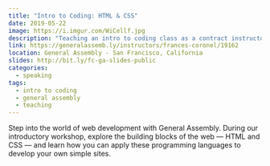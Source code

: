 ```yaml
---
title: "Intro to Coding: HTML & CSS"
date: 2019-05-22
image: https://i.imgur.com/WiCellf.jpg
description: "Teaching an intro to coding class as a contract instructor."
link: https://generalassemb.ly/instructors/frances-coronel/19162
location: General Assembly - San Francisco, California
slides: http://bit.ly/fc-ga-slides-public
categories:
  - speaking
tags:
  - intro to coding
  - general assembly
  - teaching
---
```


Step into the world of web development with General Assembly. During our introductory workshop, explore the building blocks of the web — HTML and CSS — and learn how you can apply these programming languages to develop your own simple sites.
